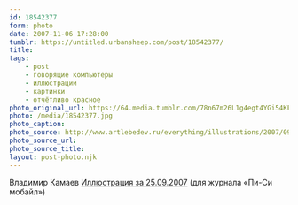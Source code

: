 ```yaml
---
id: 18542377
form: photo
date: 2007-11-06 17:28:00
tumblr: https://untitled.urbansheep.com/post/18542377/
title:
tags:
    - post
    - говорящие компьютеры
    - иллюстрации
    - картинки
    - отчётливо красное
photo_original_url: https://64.media.tumblr.com/78n67m26L1g4egt4YGi54KFj_500.jpg
photo: /media/18542377.jpg
photo_caption: 
photo_source: http://www.artlebedev.ru/everything/illustrations/2007/09/25/
photo_source_url:
photo_source_title:
layout: post-photo.njk
---
```


<p>Владимир Камаев <a href="http://www.artlebedev.ru/everything/illustrations/2007/09/25/">Иллюстрация за 25.09.2007</a> (для журнала «Пи-Си мобайл»)</p>
